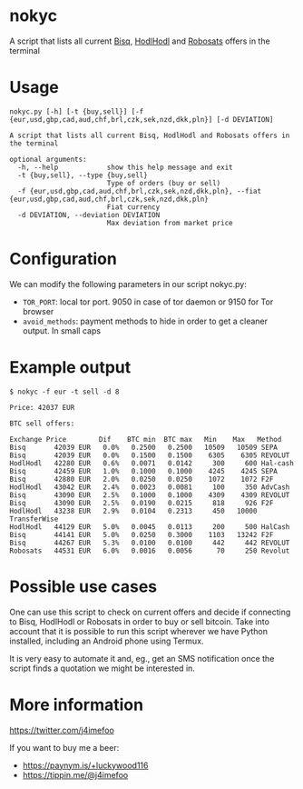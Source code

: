 # nokyc 
A script that lists all current [Bisq](https://bisq.network), [HodlHodl](https://hodlhodl.com) and [Robosats](https://unsafe.robosats.com) offers in the terminal


# Usage
```
nokyc.py [-h] [-t {buy,sell}] [-f {eur,usd,gbp,cad,aud,chf,brl,czk,sek,nzd,dkk,pln}] [-d DEVIATION]

A script that lists all current Bisq, HodlHodl and Robosats offers in the terminal

optional arguments:
  -h, --help            show this help message and exit
  -t {buy,sell}, --type {buy,sell}
                        Type of orders (buy or sell)
  -f {eur,usd,gbp,cad,aud,chf,brl,czk,sek,nzd,dkk,pln}, --fiat {eur,usd,gbp,cad,aud,chf,brl,czk,sek,nzd,dkk,pln}
                        Fiat currency
  -d DEVIATION, --deviation DEVIATION
                        Max deviation from market price

```

# Configuration

We can modify the following parameters in our script nokyc.py:

- `TOR_PORT`: local tor port. 9050 in case of tor daemon or 9150 for Tor browser
- `avoid_methods`: payment methods to hide in order to get a cleaner output. In small caps


# Example output
```
$ nokyc -f eur -t sell -d 8

Price: 42037 EUR

BTC sell offers:

Exchange Price        Dif    BTC min  BTC max   Min    Max   Method
Bisq       42039 EUR   0.0%   0.2500   0.2500   10509   10509 SEPA
Bisq       42039 EUR   0.0%   0.1500   0.1500    6305    6305 REVOLUT
HodlHodl   42280 EUR   0.6%   0.0071   0.0142     300     600 Hal-cash
Bisq       42459 EUR   1.0%   0.1000   0.1000    4245    4245 SEPA
Bisq       42880 EUR   2.0%   0.0250   0.0250    1072    1072 F2F
HodlHodl   43042 EUR   2.4%   0.0023   0.0081     100     350 AdvCash
Bisq       43090 EUR   2.5%   0.1000   0.1000    4309    4309 REVOLUT
Bisq       43090 EUR   2.5%   0.0190   0.0215     818     926 F2F
HodlHodl   43238 EUR   2.9%   0.0104   0.2313     450   10000 TransferWise
HodlHodl   44129 EUR   5.0%   0.0045   0.0113     200     500 HalCash
Bisq       44141 EUR   5.0%   0.0250   0.3000    1103   13242 F2F
Bisq       44267 EUR   5.3%   0.0100   0.0100     442     442 REVOLUT
Robosats   44531 EUR   6.0%   0.0016   0.0056      70     250 Revolut

```

# Possible use cases
One can use this script to check on current offers and decide if connecting to Bisq, HodlHodl or Robosats in order to buy or sell bitcoin. Take into account that it is possible to run this script wherever we have Python installed, including an Android phone using Termux.

It is very easy to automate it and, eg., get an SMS notification once the script finds a quotation we might be interested in. 

# More information
https://twitter.com/j4imefoo

If you want to buy me a beer:

- https://paynym.is/+luckywood116
- https://tippin.me/@j4imefoo
